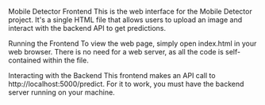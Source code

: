Mobile Detector Frontend
This is the web interface for the Mobile Detector project. It's a single HTML file that allows users to upload an image and interact with the backend API to get predictions.

Running the Frontend
To view the web page, simply open index.html in your web browser. There is no need for a web server, as all the code is self-contained within the file.

Interacting with the Backend
This frontend makes an API call to http://localhost:5000/predict. For it to work, you must have the backend server running on your machine.
